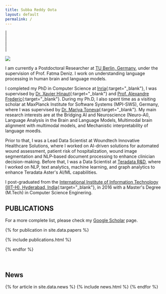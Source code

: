 ```yaml
---
title: Subba Reddy Oota
layout: default
permalink: /
---
```


| <a href="{{ site.google_scholar_url }}" target="_blank" style="text-align:center; display:block"><i class="ai ai-google-scholar-square ai-3x"></i></a> | <a href="https://linkedin.com/in/{{ site.linkedin_username }}" target="_blank" style="text-align:center; display:block"><i class="fa fa-linkedin ai-3x"></i></a> | <a href="https://github.com/{{ site.github_username }}" target="_blank" style="text-align:center; display:block"><i class="fa fa-github ai-3x"></i></a> |

<!-- <br/> -->

<img class="profile-picture" src="{{site.url}}{{site.baseurl}}/images/profile-picture/img_0118.jpg" />

I am currently a Postdoctoral Researcher at [TU Berlin, Germany](https://denizenslab.github.io/), under the supervision of Prof. Fatma Deniz. I work on understanding language processing in human brain and language models.

I completed my PhD in Computer Science at [Inria](https://team.inria.fr/mnemosyne/team-members/){:target="_blank"}, I was supervised by [Dr. Xavier Hinaut](https://sites.google.com/site/xavierhinaut/){:target="_blank"} and [Prof. Alexandre Frederic](https://www.labri.fr/perso/falexand/){:target="_blank"}. During my Ph.D, I also spent time as a visiting scholar at MaxPlanck Institute for Software Systems (MPI-SWS), Germany, where I was supervised by [Dr. Mariya Toneva](https://mtoneva.com/){:target="_blank"}. My main research interests are at the Bridging AI and Neuroscience (Neuro-AI), Language Analysis in the Brain and Language Models, Multimodal brain alignment with multimodal models, and Mechanistic interpretability of language moedls.
<!-- My projects include score-based diffusion probabilistic models for video prediction, generation, interpolation; multi-resolution image generation; self-supervised video prediction using dynamical modelling; 3D human pose estimation and inverse kinematics from videos. -->

<!-- I also work as an AI Advisor to [Blue Lion Labs](https://bluelionlabs.com/){:target="_blank"}. -->
 
Prior to that, I was a Lead Data Scientist at Woundtech Innovative Healthcare Solutions, where I worked on AI-driven solutions for automated wound assessment, patient risk of hospitalization, wound image segmentation and NLP-based document processing to enhance clinician decision-making. Before that, I was a Data Scientist at [Teradata R&D](https://www.teradata.com/), where I worked on NLP, text analytics, machine learning, and graph analytics to enhance Teradata Aster's AI/ML capabilities. 
<!-- In 2019 and 2020, I was an AI Scientist in Residence at [NextAI](https://www.nextcanada.com/next-ai/){:target="_blank"}. -->

<!-- Previously, I worked as a Research Fellow with [Prof. C. V. Jawahar](https://faculty.iiit.ac.in/~jawahar/){:target="_blank"} at [IIIT-Hyderabad](https://cvit.iiit.ac.in){:target="_blank"} on automated lip synthesis for translation of a video into a different languages. I was a Mentor for the first [Foundations of AI/ML](https://www.talentsprint.com/aiml.dpl){:target="_blank"} certificate program for industry professionals by IIIT-H Machine Learning Lab. Prior to that, I worked at [GreyOrange Robotics](http://www.greyorange.com/){:target="_blank"} on real time embedded vision in videos for warehouse automation, and autonomous robots; and at [Airbus, India](http://www.airbus.com/){:target="_blank"} on software development and integration. -->

I post-graduated from the [International Institute of Information Technology (IIIT-H), Hyderabad, India](https://www.iiit.ac.in/){:target="_blank"}, in 2016 with a Master's Degree (M.Tech) in Computer Science Enginering.

## PUBLICATIONS

<!-- | <a href="{{ site.google_scholar_url }}" target="_blank" style="text-align:center; display:block"><i class="ai ai-google-scholar-square ai-3x"></i></a> | -->

For a more complete list, please check my <a href="{{ site.google_scholar_url }}" target="_blank">Google Scholar</a> page.

{% for publication in site.data.papers %}

{% include publications.html %}

{% endfor %}

<p>&nbsp;</p>

## News

<table>
{% for article in site.data.news %}
<tr>
{% include news.html %}
</tr>
{% endfor %}
</table>
